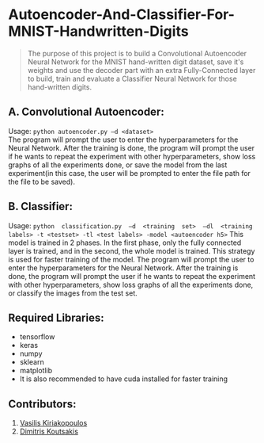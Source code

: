 # Autoencoder-And-Classifier-For-MNIST-Handwritten-Digits

> The purpose of this project is to build a Convolutional Autoencoder Neural Network for the MNIST hand-written digit dataset, save it's weights and use the decoder part with an 
extra Fully-Connected layer to build, train and evaluate a Classifier Neural Network for those hand-written digits.

## A. Convolutional Autoencoder:
Usage: `python autoencoder.py –d <dataset>` \
The program will prompt the user to enter the hyperparameters for the Neural Network. After the training is done, the program will prompt the user if he wants to 
repeat the experiment with other hyperparameters, show loss graphs of all the experiments done, or save the model from the last experiment(in this case, the user
will be prompted to enter the file path for the file to be saved).

## B. Classifier:
Usage: `python  classification.py  –d  <training  set>  –dl  <training  labels> -t <testset> -tl <test labels> -model <autoencoder h5>`
This model is trained in 2 phases. In the first phase, only the fully connected layer is trained, and in the second, the whole model is trained. This strategy is
used for faster training of the model.
The program will prompt the user to enter the hyperparameters for the Neural Network. After the training is done, the program will prompt the user if he wants to 
repeat the experiment with other hyperparameters, show loss graphs of all the experiments done, or classify the images from the test set.

## Required Libraries:
* tensorflow
* keras
* numpy
* sklearn
* matplotlib
* It is also recommended to have cuda installed for faster training

## Contributors:
1. [Vasilis Kiriakopoulos](https://github.com/MediaBilly)
2. [Dimitris Koutsakis](https://github.com/koutsd)
